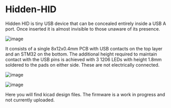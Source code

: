 # Hidden-HID
Hidden HID is tiny USB device that can be concealed entirely inside a USB A port. 
Once inserted it is almost invisible to those unaware of its presence. 

![image](https://github.com/user-attachments/assets/6ab09a73-274b-444e-bd16-7b2f93f47a45)


It consists of a single 8x12x0.4mm PCB with USB contacts on the top layer and an STM32 on the bottom.
The additional height required to maintain contact with the USB pins is achieved with 3 1206 LEDs with height 1.8mm soldered to the pads on either side. These are not electrically connected.

![image](https://github.com/user-attachments/assets/e772f168-9b0c-4c26-a682-26d76c01000c)

![image](https://github.com/user-attachments/assets/543ea441-b182-4ffd-accd-466a0fadc2e3)

Here you will find kicad design files. The firmware is a work in progress and not currently uploaded.


